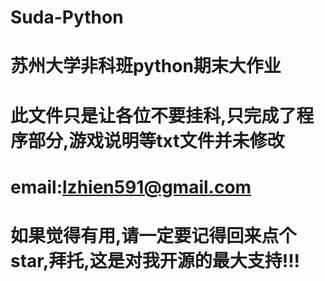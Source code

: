 # Suda-Python
# 苏州大学非科班python期末大作业
# 此文件只是让各位不要挂科,只完成了程序部分,游戏说明等txt文件并未修改
# email:lzhien591@gmail.com
# 如果觉得有用,请一定要记得回来点个star,拜托,这是对我开源的最大支持!!!

